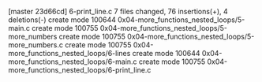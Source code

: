 [master 23d66cd] 6-print_line.c
 7 files changed, 76 insertions(+), 4 deletions(-)
 create mode 100644 0x04-more_functions_nested_loops/5-main.c
 create mode 100755 0x04-more_functions_nested_loops/5-more_numbers
 create mode 100755 0x04-more_functions_nested_loops/5-more_numbers.c
 create mode 100755 0x04-more_functions_nested_loops/6-lines
 create mode 100644 0x04-more_functions_nested_loops/6-main.c
 create mode 100755 0x04-more_functions_nested_loops/6-print_line.c
